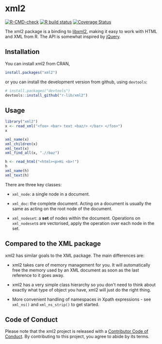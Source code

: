 # xml2

<!-- badges: start -->
[![R-CMD-check](https://github.com/r-lib/xml2/actions/workflows/R-CMD-check.yaml/badge.svg)](https://github.com/r-lib/xml2/actions/workflows/R-CMD-check.yaml)
[![R build status](https://github.com/r-lib/xml2/workflows/R-CMD-check/badge.svg)](https://github.com/r-lib/xml2/actions)
[![Coverage Status](https://img.shields.io/codecov/c/github/r-lib/xml2/master.svg)](https://app.codecov.io/github/r-lib/xml2?branch=main)
<!-- badges: end -->

The xml2 package is a binding to [libxml2](http://xmlsoft.org), making it easy to work with HTML and XML from R. The API is somewhat inspired by [jQuery](https://jquery.com).

## Installation

You can install xml2 from CRAN, 

```R
install.packages("xml2")
```

or you can install the development version from github, using `devtools`:

```R
# install.packages("devtools")
devtools::install_github("r-lib/xml2")
```

## Usage

```R
library("xml2")
x <- read_xml("<foo> <bar> text <baz/> </bar> </foo>")
x

xml_name(x)
xml_children(x)
xml_text(x)
xml_find_all(x, ".//baz")

h <- read_html("<html><p>Hi <b>!")
h
xml_name(h)
xml_text(h)
```

There are three key classes:

* `xml_node`: a single node in a document.

* `xml_doc`: the complete document. Acting on a document is usually the same 
  as acting on the root node of the document.

* `xml_nodeset`: a __set__ of nodes within the document. Operations on 
  `xml_nodeset`s are vectorised, apply the operation over each node in the set.

## Compared to the XML package

xml2 has similar goals to the XML package. The main differences are:

* xml2 takes care of memory management for you. It will automatically
  free the memory used by an XML document as soon as the last reference
  to it goes away.

* xml2 has a very simple class hierarchy so you don't need to think about exactly 
  what type of object you have, xml2 will just do the right thing.

* More convenient handling of namespaces in Xpath expressions - see `xml_ns()` 
  and `xml_ns_strip()` to get started.

## Code of Conduct

Please note that the xml2 project is released with a [Contributor Code of Conduct](https://xml2.r-lib.org/CODE_OF_CONDUCT.html). By contributing to this project, you agree to abide by its terms.
